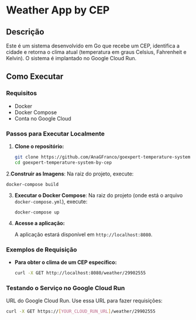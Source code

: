 # Weather App by CEP

## Descrição

Este é um sistema desenvolvido em Go que recebe um CEP, identifica a cidade e retorna o clima atual (temperatura em graus Celsius, Fahrenheit e Kelvin). O sistema é implantado no Google Cloud Run.

## Como Executar

### Requisitos

- Docker
- Docker Compose
- Conta no Google Cloud

### Passos para Executar Localmente

1. **Clone o repositório:**

   ```sh
   git clone https://github.com/AnaGFranco/goexpert-temperature-system-by-cep.git
   cd goexpert-temperature-system-by-cep
   ```

2.**Construir as Imagens**: Na raiz do projeto, execute:

   ```
   docker-compose build
   ```

3. **Executar o Docker Compose**: Na raiz do projeto (onde está o arquivo `docker-compose.yml`), execute:

   ```
   docker-compose up
   ```


4. **Acesse a aplicação:**

   A aplicação estará disponível em `http://localhost:8080`.

### Exemplos de Requisição

- **Para obter o clima de um CEP específico:**

   ```sh
   curl -X GET http://localhost:8080/weather/29902555
   ```

### Testando o Serviço no Google Cloud Run

URL do Google Cloud Run. Use essa URL para fazer requisições:

```sh
curl -X GET https://[YOUR_CLOUD_RUN_URL]/weather/29902555
```

